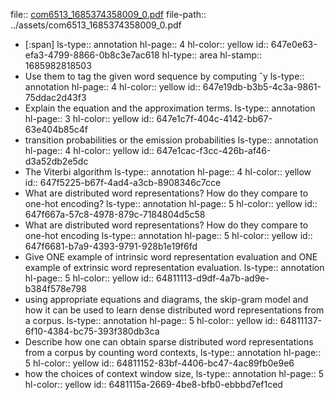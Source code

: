file:: [com6513_1685374358009_0.pdf](../assets/com6513_1685374358009_0.pdf)
file-path:: ../assets/com6513_1685374358009_0.pdf

- [:span]
  ls-type:: annotation
  hl-page:: 4
  hl-color:: yellow
  id:: 647e0e63-efa3-4799-8866-0b8c3e7ac618
  hl-type:: area
  hl-stamp:: 1685982818503
- Use them to tag the given word sequence by computing ˆy
  ls-type:: annotation
  hl-page:: 4
  hl-color:: yellow
  id:: 647e19db-b3b5-4c3a-9861-75ddac2d43f3
- Explain the equation and the approximation terms.
  ls-type:: annotation
  hl-page:: 3
  hl-color:: yellow
  id:: 647e1c7f-404c-4142-bb67-63e404b85c4f
- transition probabilities or the emission probabilities
  ls-type:: annotation
  hl-page:: 4
  hl-color:: yellow
  id:: 647e1cac-f3cc-426b-af46-d3a52db2e5dc
- The Viterbi algorithm 
  ls-type:: annotation
  hl-page:: 4
  hl-color:: yellow
  id:: 647f5225-b67f-4ad4-a3cb-8908346c7cce
- What are distributed word representations? How do they compare to one-hot encoding? 
  ls-type:: annotation
  hl-page:: 5
  hl-color:: yellow
  id:: 647f667a-57c8-4978-879c-7184804d5c58
- What are distributed word representations? How do they compare to one-hot encoding
  ls-type:: annotation
  hl-page:: 5
  hl-color:: yellow
  id:: 647f6681-b7a9-4393-9791-928b1e19f6fd
- Give ONE example of intrinsic word representation evaluation and ONE example of extrinsic word representation evaluation. 
  ls-type:: annotation
  hl-page:: 5
  hl-color:: yellow
  id:: 64811113-d9df-4a7b-ad9e-b384f578e798
- using appropriate equations and diagrams, the skip-gram model and how it can be used to learn dense distributed word representations from a corpus.
  ls-type:: annotation
  hl-page:: 5
  hl-color:: yellow
  id:: 64811137-6f10-4384-bc75-393f380db3ca
- Describe how one can obtain sparse distributed word representations from a corpus by counting word contexts,
  ls-type:: annotation
  hl-page:: 5
  hl-color:: yellow
  id:: 64811152-83bf-4406-bc47-4ac89fb0e9e6
- how the choices of context window size,
  ls-type:: annotation
  hl-page:: 5
  hl-color:: yellow
  id:: 6481115a-2669-4be8-bfb0-ebbbd7ef1ced
